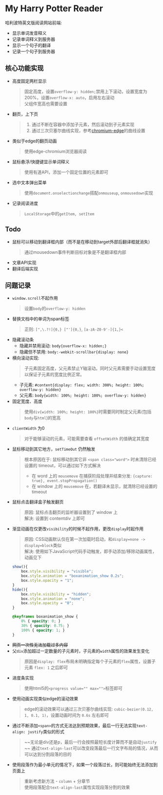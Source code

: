 # My Harry Potter Reader

哈利波特英文版阅读网站前端:

- 显示单词发音释义
- 记录单词释义到服务器
- 显示一个句子的翻译
- 记录一个句子到服务器

## 核心功能实现

- 高度固定两栏显示
   > 固定高度，设置`overflow-y: hidden;`禁用上下滚动，设置宽度为200%，设置`overflow-x: auto`，启用左右滚动  
   > 父组件宽高也需要设置
- 翻页，上下页
  > 1. 通过不断在容器中添加子元素，然后滚动到子元素实现
  > 2. 通过三次贝塞尔曲线实现，参考[chromium-edge](https://www.ithome.com/0/461/757.htm)的曲线设置
- 类似于edge的翻页动画
   > 使用edge-chromium浏览器阅读
- 鼠标悬浮/快捷键显示单词释义
  > 使用有道API，添加一个固定位置的元素即可
- 选中文本弹出菜单
  > 使用`document.onselectionchange`搭配`onmouseup`, `onmousedown`实现
- 记录阅读进度
  > `LocalStorage`中的`getItem, setItem`

## Todo

- 鼠标可以移动到翻译框内部（而不是在移动到target外部后翻译框就消失）
  > 通过mousedown事件判断目标对象是不是翻译框内部
- 文章API实现
- 翻译后端实现

## 问题记录

- `window.scroll`不起作用
  > 设置`body`的`overflow-y: hidden`
- 替换文档中的单词为span标签
  > 正则: `[",\.?!]{0,} ["']{0,}`, `[a-zA-Z0-9'-]{1,}<`
- 隐藏滚动条
  - 隐藏并禁用滚动: `body{overflow-x: hidden;}`
  - 隐藏但不禁用: `body:-webkit-scrollbar{display: none}`
- 横向滚动实现:
  > 子元素固定高度，父元素禁止Y轴滚动。同时父元素需要手动设置宽度以保证子元素的宽度比例正常。
  - 子元素: `#content{display: flex; width: 300%; height: 100%; overflow-y: hidden}`
  - 父元素: `body{width: 100%; height: 100%; overflow-y: hidden}`
- 固定宽度、高度
  > 使用`div{width: 100%; height: 100%}`时需要同时制定父元素(包括`body`与`html`)的宽高
- `clientWidth` 为0
  > 对于能够滚动的元素，可能需要查看 `offsetWidth` 的值确定其宽度
- 鼠标移动到其它地方，`setTimeOut` 仍然触发
  > 根本原因在于: 鼠标移动到其它非 `<span class="word">` 时未清除已经设置的 timeout，可以通过如下方式解决
  > - 在 word 上的 `mousemove` 在捕获阶段处理并结束分发: `{capture: true}, event.stopPropagation()`
  > - 在 window 上的 `mousemove` 在，若翻译未显示，就清除已经设置的 timeout
- 鼠标点击翻译盒子触发翻页
  > 原因: 鼠标点击翻页的监听器设置到了 window 上  
  > 解决: 设置到 contentdiv 上即可
- 渐显动画在仅更改`visibility`的时候不起作用，更改`display`时起作用
  > 原因: CSS动画默认仅在第一次加载时启动，和`display=none -> display=block`类似  
  > 解决: 使用如下JavaScript代码手动触发，即手动添加/移除动画属性，动画见下
  ```javascript
  show(){
      box.style.visibility = "visible";
      box.style.animation = "boxanimation_show 0.2s";
      box.style.opacity = "1"; 
  }
  hide(){
      box.style.visibility = "hidden";
      box.style.animation = "none";
      box.style.opacity = "0";
  }
  ```
  ```css
  @keyframes boxanimation_show {
      0% { opacity: 0; }
      30% { opacity: 0.75; }
      100% { opacity: 1; }
  }
  ```
- ~~网页一次性无法加载过多内容~~
- 父`div`添加超过一定数量的子元素时，子元素的`width`属性的效果发生变化
  > 原因是`display: flex`布局未明确指定每个子元素的`flex`属性，设置子元素 `flex: 1` 之后即可
- 进度条实现
  > 使用html5的`<progress value="" max="">`标签即可
- 使用动画实现类似edge的滚动效果
  > edge的滚动效果可以通过三次贝塞尔曲线实现: `cubic-bezier(0.12, 1, 0.1, 1)`，设置动画时间为 `0.6s` 左右即可
- 通过不断添加`<span>`的方式无法达到预期效果，最后一行无法实现`text-align: justify`类似的形式
  > ~~无论是div还是p，最后一行会按照最短长度计算而不是自动`justify` ~~
  > 通过`text-align-last`可以改变段落最后一行文字布局的情况，从而可以达到分割段落的目的
- 使用段落作为最小单元的情况下，如果一个段落过长，则可能始终无法添加到页面上
  > 重新考虑新方法 - `column` + 分章节  
  > 使用段落配合`text-align-last`属性实现段落分割的效果

